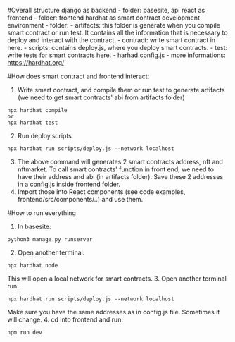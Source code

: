 #Overall structure
django as backend - folder: basesite, api
react as frontend - folder: frontend
hardhat as smart contract development environment - folder:
    - artifacts: this folder is generate when you compile smart contract or run test. It contains all the information that is necessary to deploy and interact with the contract.
    - contract: write smart contract in here.
    - scripts: contains deploy.js, where you deploy smart contracts.
    - test: write tests for smart contracts here.
    - harhad.config.js
    - more informations: https://hardhat.org/

#How does smart contract and frontend interact:
1. Write smart contract, and compile them or run test to generate artifacts (we need to get smart contracts' abi from artifacts folder)
```shell
npx hardhat compile
or 
npx hardhat test
```
2. Run deploy.scripts 
```shell
npx hardhat run scripts/deploy.js --network localhost
```
3. The above command will generates 2 smart contracts address, nft and nftmarket. To call smart contracts' function in front end, we need to have their address and abi (in artifacts folder). Save these 2 addresses in a config.js inside frontend folder.
4. Import those into React components (see code examples, frontend/src/components/..) and use them.

#How to run everything
1. In basesite:
```shell
python3 manage.py runserver
```
2. Open another terminal:
```shell
npx hardhat node
```
This will open a local network for smart contracts.
3. Open another terminal run: 
```shell
npx hardhat run scripts/deploy.js --network localhost
```
Make sure you have the same addresses as in config.js file. Sometimes it will change. 
4. cd into frontend and run:
```shell
npm run dev
```
